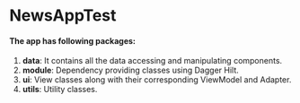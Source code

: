 # NewsAppTest

#### The app has following packages:
1. **data**: It contains all the data accessing and manipulating components.
2. **module**: Dependency providing classes using Dagger Hilt.
3. **ui**: View classes along with their corresponding ViewModel and Adapter.
4. **utils**: Utility classes.
